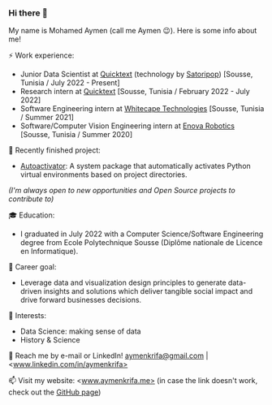 ### Hi there 👋

My name is Mohamed Aymen (call me Aymen :wink:). Here is some info about me!

⚡ Work experience:

- Junior Data Scientist at <a href="https://www.quicktext.im/">Quicktext</a> (technology by <a href="https://www.satoripop.com/">Satoripop</a>) [Sousse, Tunisia / July 2022 - Present]
- Research intern at <a href="https://www.quicktext.im/">Quicktext</a> [Sousse, Tunisia / February 2022 - July 2022]
- Software Engineering intern at <a href="https://www.whitecapetech.com/">Whitecape Technologies</a> [Sousse, Tunisia / Summer 2021]
- Software/Computer Vision Engineering intern at <a href="https://www.enovarobotics.eu/">Enova Robotics</a> [Sousse, Tunisia / Summer 2020]

🔭 Recently finished project:

- <a href="https://github.com/aymenkrifa/autoactivator">Autoactivator</a>: A system package that automatically activates Python virtual environments based on project directories.

*(I'm always open to new opportunities and Open Source projects to contribute to)*

:mortar_board: Education:

- I graduated in July 2022 with a Computer Science/Software Engineering degree from Ecole Polytechnique Sousse (Diplôme nationale de Licence en Informatique).

:dart: Career goal:

- Leverage data and visualization design principles to generate data-driven insights and solutions which deliver tangible social impact and drive forward businesses decisions.

🌱 Interests:

- Data Science: making sense of data
- History & Science


💬 Reach me by e-mail or LinkedIn! <aymenkrifa@gmail.com> | <www.linkedin.com/in/aymenkrifa>

📫 Visit my website: <www.aymenkrifa.me> (in case the link doesn't work, check out the [GitHub page](https://aymenkrifa.github.io/))
